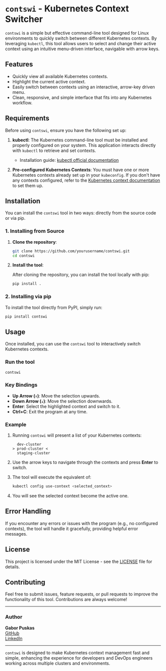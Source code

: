 # `contswi` - Kubernetes Context Switcher

`contswi` is a simple but effective command-line tool designed for Linux environments to quickly switch between different Kubernetes contexts. By leveraging `kubectl`, this tool allows users to select and change their active context using an intuitive menu-driven interface, navigable with arrow keys.

## Features

- Quickly view all available Kubernetes contexts.
- Highlight the current active context.
- Easily switch between contexts using an interactive, arrow-key driven menu.
- Clean, responsive, and simple interface that fits into any Kubernetes workflow.

## Requirements

Before using `contswi`, ensure you have the following set up:

1. **kubectl**: The Kubernetes command-line tool must be installed and properly configured on your system. This application interacts directly with `kubectl` to retrieve and set contexts.
   
   - Installation guide: [kubectl official documentation](https://kubernetes.io/docs/tasks/tools/)
   
2. **Pre-configured Kubernetes Contexts**: You must have one or more Kubernetes contexts already set up in your `kubeconfig`. If you don't have any contexts configured, refer to the [Kubernetes context documentation](https://kubernetes.io/docs/concepts/configuration/organize-cluster-access-kubeconfig/#context) to set them up.

## Installation

You can install the `contswi` tool in two ways: directly from the source code or via pip.

### 1. Installing from Source

1. **Clone the repository**:

   ```bash
   git clone https://github.com/yourusername/contswi.git
   cd contswi
   ```

2. **Install the tool**:

   After cloning the repository, you can install the tool locally with pip:

   ```bash
   pip install .
   ```

### 2. Installing via pip

To install the tool directly from PyPI, simply run:

```bash
pip install contswi
```


## Usage

Once installed, you can use the `contswi` tool to interactively switch Kubernetes contexts.

### Run the tool

```bash
contswi
```

### Key Bindings

- **Up Arrow (`↑`)**: Move the selection upwards.
- **Down Arrow (`↓`)**: Move the selection downwards.
- **Enter**: Select the highlighted context and switch to it.
- **Ctrl+C**: Exit the program at any time.

### Example

1. Running `contswi` will present a list of your Kubernetes contexts:
   ```
     dev-cluster  
   > prod-cluster <  
     staging-cluster  
   ```

2. Use the arrow keys to navigate through the contexts and press **Enter** to switch.

3. The tool will execute the equivalent of:
   ```bash
   kubectl config use-context <selected_context>
   ```

4. You will see the selected context become the active one.

## Error Handling

If you encounter any errors or issues with the program (e.g., no configured contexts), the tool will handle it gracefully, providing helpful error messages.

## License

This project is licensed under the MIT License - see the [LICENSE](LICENSE) file for details.

## Contributing

Feel free to submit issues, feature requests, or pull requests to improve the functionality of this tool. Contributions are always welcome!

---

### Author

**Gabor Puskas**  
[GitHub](https://github.com/Savalinn)  
[LinkedIn](https://www.linkedin.com/in/gaborpuskas/)

---

`contswi` is designed to make Kubernetes context management fast and simple, enhancing the experience for developers and DevOps engineers working across multiple clusters and environments.
